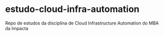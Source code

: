 # estudo-cloud-infra-automation
Repo de estudos da disciplina de Cloud Infrastructure Automation do MBA da Impacta
